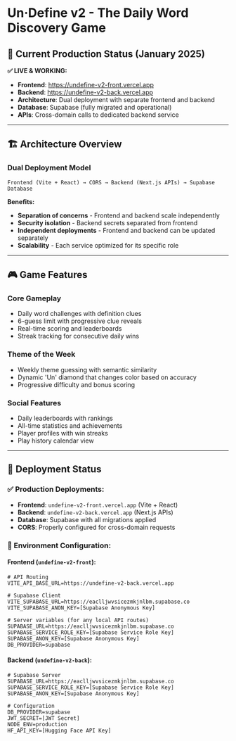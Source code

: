 # Un·Define v2 - The Daily Word Discovery Game

## 🎯 **Current Production Status (January 2025)**

**✅ LIVE & WORKING:**
- **Frontend**: https://undefine-v2-front.vercel.app
- **Backend**: https://undefine-v2-back.vercel.app  
- **Architecture**: Dual deployment with separate frontend and backend
- **Database**: Supabase (fully migrated and operational)
- **APIs**: Cross-domain calls to dedicated backend service

---

## 🏗️ **Architecture Overview**

### **Dual Deployment Model**
```
Frontend (Vite + React) → CORS → Backend (Next.js APIs) → Supabase Database
```

**Benefits:**
- **Separation of concerns** - Frontend and backend scale independently
- **Security isolation** - Backend secrets separated from frontend
- **Independent deployments** - Frontend and backend can be updated separately
- **Scalability** - Each service optimized for its specific role

---

## 🎮 **Game Features**

### **Core Gameplay**
- Daily word challenges with definition clues
- 6-guess limit with progressive clue reveals
- Real-time scoring and leaderboards
- Streak tracking for consecutive daily wins

### **Theme of the Week**
- Weekly theme guessing with semantic similarity
- Dynamic 'Un' diamond that changes color based on accuracy
- Progressive difficulty and bonus scoring

### **Social Features**
- Daily leaderboards with rankings
- All-time statistics and achievements
- Player profiles with win streaks
- Play history calendar view

---

## 🚀 **Deployment Status**

### **✅ Production Deployments:**
- **Frontend**: `undefine-v2-front.vercel.app` (Vite + React)
- **Backend**: `undefine-v2-back.vercel.app` (Next.js APIs)
- **Database**: Supabase with all migrations applied
- **CORS**: Properly configured for cross-domain requests

### **🔧 Environment Configuration:**

#### **Frontend (`undefine-v2-front`):**
```env
# API Routing
VITE_API_BASE_URL=https://undefine-v2-back.vercel.app

# Supabase Client
VITE_SUPABASE_URL=https://eaclljwvsicezmkjnlbm.supabase.co
VITE_SUPABASE_ANON_KEY=[Supabase Anonymous Key]

# Server variables (for any local API routes)
SUPABASE_URL=https://eaclljwvsicezmkjnlbm.supabase.co
SUPABASE_SERVICE_ROLE_KEY=[Supabase Service Role Key]
SUPABASE_ANON_KEY=[Supabase Anonymous Key]
DB_PROVIDER=supabase
```

#### **Backend (`undefine-v2-back`):**
```env
# Supabase Server
SUPABASE_URL=https://eaclljwvsicezmkjnlbm.supabase.co
SUPABASE_SERVICE_ROLE_KEY=[Supabase Service Role Key]
SUPABASE_ANON_KEY=[Supabase Anonymous Key]

# Configuration
DB_PROVIDER=supabase
JWT_SECRET=[JWT Secret]
NODE_ENV=production
HF_API_KEY=[Hugging Face API Key]
```

